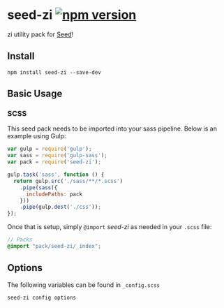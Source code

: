 # seed-zi [![npm version](https://badge.fury.io/js/seed-zi.svg)](https://badge.fury.io/js/seed-zi)

zi utility pack for [Seed](https://github.com/helpscout/seed)!

## Install
```
npm install seed-zi --save-dev
```


## Basic Usage

### SCSS
This seed pack needs to be imported into your sass pipeline. Below is an example using Gulp:


```javascript
var gulp = require('gulp');
var sass = require('gulp-sass');
var pack = require('seed-zi');

gulp.task('sass', function () {
  return gulp.src('./sass/**/*.scss')
    .pipe(sass({
      includePaths: pack
    }))
    .pipe(gulp.dest('./css'));
});
```

Once that is setup, simply `@import` *seed-zi* as needed in your `.scss` file:

```scss
// Packs
@import "pack/seed-zi/_index";
```

## Options

The following variables can be found in `_config.scss`

```scss
seed-zi config options
```
